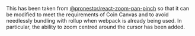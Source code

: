 This has been taken from
[@pronestor/react-zoom-pan-pinch](https://github.com/proNestorAps/react-zoom-pan-pinch)
so that it can be modified to meet the requirements of Coin Canvas and to avoid
needlessly bundling with rollup when webpack is already being used. In
particular, the ability to zoom centred around the cursor has been added.

